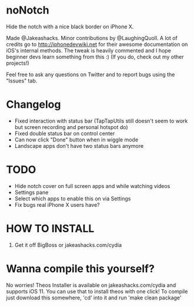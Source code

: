 # noNotch
Hide the notch with a nice black border on iPhone X.

Made @Jakeashacks. Minor contributions by @LaughingQuoll. A lot of credits go to http://iphonedevwiki.net for their awesome documentation on iOS's internal methods. The tweak is heavily commented and I hope beginner devs learn something from this :) (If you do, check out my other projects!)

Feel free to ask any questions on Twitter and to report bugs using the "Issues" tab.

# Changelog
- Fixed interaction with status bar (TapTapUtils still doesn't seem to work but screen recording and personal hotspot do)
- Fixed double status bar on control center
- Can now click "Done" button when in wiggle mode
- Landscape apps don't have two status bars anymore

# TODO
- Hide notch cover on full screen apps and while watching videos
- Settings pane
- Select which apps to enable this on via Settings
- Fix bugs real iPhone X users have?

# HOW TO INSTALL
1. Get it off BigBoss or jakeashacks.com/cydia

# Wanna compile this yourself?
No worries! Theos Installer is available on jakeashacks.com/cydia and supports iOS 11. You can use that to install theos with one click! To compile just download this somewhere, 'cd' into it and run 'make clean package' 
